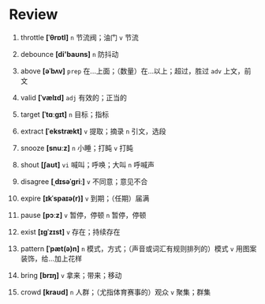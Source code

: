 # Review
1. throttle **[ˈθrɒtl]** `n` 节流阀；油门 `v` 节流

2. debounce **[di'baʊns]** `n` 防抖动

3. above **[əˈbʌv]** `prep` 在...上面；（数量）在...以上；超过，胜过 `adv` 上文，前文

4. valid **[ˈvælɪd]** `adj` 有效的；正当的

5. target **[ˈtɑːɡɪt]** `n` 目标；指标

6. extract **[ˈekstrækt]** `v` 提取；摘录 `n` 引文，选段

7. snooze **[snuːz]** `n` 小睡；打盹 `v` 打盹

8. shout **[ʃaʊt]** `vi` 喊叫；呼唤；大叫 `n` 呼喊声

9. disagree **[ˌdɪsəˈɡriː]** `v` 不同意；意见不合

10. expire **[ɪkˈspaɪə(r)]** `v` 到期；（任期）届满

11. pause **[pɔːz]** `v` 暂停，停顿 `n` 暂停，停顿

12. exist **[ɪɡˈzɪst]** `v` 存在；持续存在

13. pattern **[ˈpæt(ə)n]** `n` 模式，方式；（声音或词汇有规则排列的）模式 `v` 用图案装饰，给...加上花样

14. bring **[brɪŋ]** `v` 拿来；带来；移动

15. crowd **[kraʊd]** `n` 人群；（尤指体育赛事的）观众 `v` 聚集；群集

